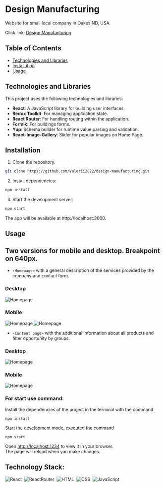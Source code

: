 # Design Manufacturing

Website for small local company in Oakes ND, USA.

Click link:
[Design Manufacturing](https://design-manufacturing.vercel.app/)

## Table of Contents

- [Technologies and Libraries](#technologies-and-libraries)
- [Installation](#installation)
- [Usage](#usage)

## Technologies and Libraries

This project uses the following technologies and libraries:

- **React**: A JavaScript library for building user interfaces.
- **Redux Toolkit**: For managing application state.
- **React Router**: For handling routing within the application.
- **Formik**: For buildings forms.
- **Yup**: Schema builder for runtime value parsing and validation.
- **React-Image-Gallery**: Slider for popular images on Home Page.

## Installation

1. Clone the repository.

```sh
git clone https://github.com/Valerii2022/design-manufacturing.git
```

2. Install dependencies:

```sh
npm install
```

3. Start the development server:

```sh
npm start
```

The app will be available at http://localhost:3000.

## Usage

## Two versions for mobile and desktop. Breakpoint on 640px.

- `«Homepage»` with a general description of the services provided by the
  company and contact form.

### Desktop

![Homepage](./assets/home.png)

### Mobile

![Homepage](./assets/home-mobile.png) ![Homepage](./assets/mobile-menu.png)

- `«Content page»` with the additional information about all products and filter
  opportunity by groups.

### Desktop

![Homepage](./assets/content.png)

### Mobile

![Homepage](./assets/content-mobile.png)

### For start use command:

Install the dependencies of the project in the terminal with the command

`npm install`

Start the development mode, executed the command

`npm start`

Open [http://localhost:1234](http://localhost:1234) to view it in your browser.\
The page will reload when you make changes.

## Technology Stack:

![React](https://img.shields.io/badge/-React-05122A?style=flat&logo=react)&nbsp;
![ReactRouter](https://img.shields.io/badge/-ReactRouter-05122A?style=flat&logo=ReactRouter)&nbsp;
![HTML](https://img.shields.io/badge/-HTML-05122A?style=flat&logo=HTML5)&nbsp;
![CSS](https://img.shields.io/badge/-CSS-05122A?style=flat&logo=CSS3&logoColor=1572B6)&nbsp;
![JavaScript](https://img.shields.io/badge/-JavaScript-05122A?style=flat&logo=javascript)&nbsp;
